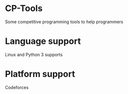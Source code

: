 # CP-Tools
Some competitive programming tools to help programmers

# Language support
Linux and Python 3 supports

# Platform support 
Codeforces